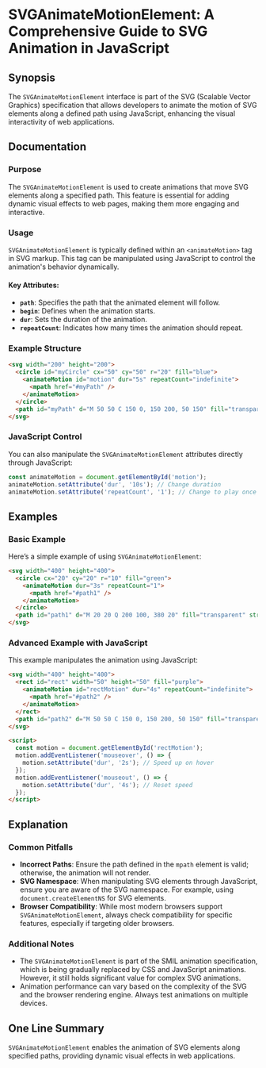 <!--
Meta Description: # SVGAnimateMotionElement: A Comprehensive Guide to SVG Animation in JavaScript ## Synopsis The `SVGAnimateMotionElement` interface is part of the SVG...
Meta Keywords: svg, animation, javascript, animatemotion, svganimatemotionelement
-->

# SVGAnimateMotionElement: A Comprehensive Guide to SVG Animation in JavaScript

## Synopsis
The `SVGAnimateMotionElement` interface is part of the SVG (Scalable Vector Graphics) specification that allows developers to animate the motion of SVG elements along a defined path using JavaScript, enhancing the visual interactivity of web applications.

## Documentation
### Purpose
The `SVGAnimateMotionElement` is used to create animations that move SVG elements along a specified path. This feature is essential for adding dynamic visual effects to web pages, making them more engaging and interactive.

### Usage
`SVGAnimateMotionElement` is typically defined within an `<animateMotion>` tag in SVG markup. This tag can be manipulated using JavaScript to control the animation's behavior dynamically. 

#### Key Attributes:
- **`path`**: Specifies the path that the animated element will follow.
- **`begin`**: Defines when the animation starts.
- **`dur`**: Sets the duration of the animation.
- **`repeatCount`**: Indicates how many times the animation should repeat.

### Example Structure
```html
<svg width="200" height="200">
  <circle id="myCircle" cx="50" cy="50" r="20" fill="blue">
    <animateMotion id="motion" dur="5s" repeatCount="indefinite">
      <mpath href="#myPath" />
    </animateMotion>
  </circle>
  <path id="myPath" d="M 50 50 C 150 0, 150 200, 50 150" fill="transparent" stroke="red"/>
</svg>
```

### JavaScript Control
You can also manipulate the `SVGAnimateMotionElement` attributes directly through JavaScript:

```javascript
const animateMotion = document.getElementById('motion');
animateMotion.setAttribute('dur', '10s'); // Change duration
animateMotion.setAttribute('repeatCount', '1'); // Change to play once
```

## Examples
### Basic Example
Here’s a simple example of using `SVGAnimateMotionElement`:

```html
<svg width="400" height="400">
  <circle cx="20" cy="20" r="10" fill="green">
    <animateMotion dur="3s" repeatCount="1">
      <mpath href="#path1" />
    </animateMotion>
  </circle>
  <path id="path1" d="M 20 20 Q 200 100, 380 20" fill="transparent" stroke="black"/>
</svg>
```

### Advanced Example with JavaScript
This example manipulates the animation using JavaScript:

```html
<svg width="400" height="400">
  <rect id="rect" width="50" height="50" fill="purple">
    <animateMotion id="rectMotion" dur="4s" repeatCount="indefinite">
      <mpath href="#path2" />
    </animateMotion>
  </rect>
  <path id="path2" d="M 50 50 C 150 0, 150 200, 50 150" fill="transparent" />
</svg>

<script>
  const motion = document.getElementById('rectMotion');
  motion.addEventListener('mouseover', () => {
    motion.setAttribute('dur', '2s'); // Speed up on hover
  });
  motion.addEventListener('mouseout', () => {
    motion.setAttribute('dur', '4s'); // Reset speed
  });
</script>
```

## Explanation
### Common Pitfalls
- **Incorrect Paths**: Ensure the path defined in the `mpath` element is valid; otherwise, the animation will not render.
- **SVG Namespace**: When manipulating SVG elements through JavaScript, ensure you are aware of the SVG namespace. For example, using `document.createElementNS` for SVG elements.
- **Browser Compatibility**: While most modern browsers support `SVGAnimateMotionElement`, always check compatibility for specific features, especially if targeting older browsers.

### Additional Notes
- The `SVGAnimateMotionElement` is part of the SMIL animation specification, which is being gradually replaced by CSS and JavaScript animations. However, it still holds significant value for complex SVG animations.
- Animation performance can vary based on the complexity of the SVG and the browser rendering engine. Always test animations on multiple devices.

## One Line Summary
`SVGAnimateMotionElement` enables the animation of SVG elements along specified paths, providing dynamic visual effects in web applications.